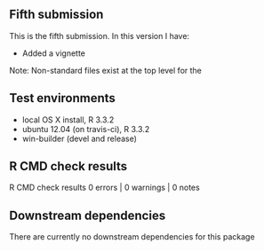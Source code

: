 ## Fifth submission
This is the fifth submission. In this version I have:

* Added a vignette

Note: Non-standard files exist at the top level for the 

## Test environments
* local OS X install, R 3.3.2
* ubuntu 12.04 (on travis-ci), R 3.3.2
* win-builder (devel and release)

## R CMD check results
R CMD check results
0 errors | 0 warnings | 0 notes

## Downstream dependencies
There are currently no downstream dependencies for this package
